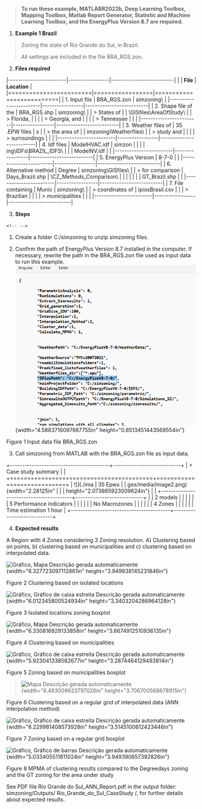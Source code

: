 > **To run these example, MATLABR2022b, Deep Learning Toolbox, Mapping
> Toolbox, Matlab Report Generator, Statistic and Machine Learning
> Toolbox, and the EnergyPlus Version 8.7 are required.**

1.  **Example 1 Brazil**

> Zoning the state of Rio Grande do Sul, in Brazil.
>
> All settings are included in the file BRA_RGS.zon.

2.  **Files required**

|------------------------|-----------------|--------------------------|
|                        | **File**        | **Location**             |
|========================|=================|==========================|
| 1.  Input file         | BRA_RGS.zon     | simzoning\\              |
|------------------------|-----------------|--------------------------|
| 2.  Shape file of the  | BRA_RGS.shp     | simzoning\               |
|     > States of        |                 | \GISfiles\\AreaOfStudy\\ |
|     > Florida,         |                 |                          |
|     > Georgia, and     |                 |                          |
|     > Tennessee        |                 |                          |
|------------------------|-----------------|--------------------------|
| 3.  Weather files of   | 35 .EPW files   | s                        |
|     > the area of      |                 | imzoning\\Weatherfiles\\ |
|     > study and        |                 |                          |
|     > surroundings     |                 |                          |
|------------------------|-----------------|--------------------------|
| 4.  Idf files          | ModelHVAC.idf   | simzon                   |
|                        |                 | ing\\IDFs\\BRAZIL_IDFS\\ |
|                        | ModelNV.idf     |                          |
|------------------------|-----------------|--------------------------|
| 5.  EnergyPlus Version | 8-7-0           |                          |
|------------------------|-----------------|--------------------------|
| 6.  Alternative method | Degree          | simzoning\\GISfiles\     |
|     > for comparison   | Days_Brazil.shp | \CZ_Methods_Comparison\\ |
|                        |                 |                          |
|                        | GT_Brazil.shp   |                          |
|------------------------|-----------------|--------------------------|
| 7.  File containing    | Munic           | simzoning\\              |
|     > coordinates of   | ipiosBrasil.csv |                          |
|     > Brazilian        |                 |                          |
|     > municipalities   |                 |                          |
|------------------------|-----------------|--------------------------|

3.  **Steps**

```{=html}
<!-- -->
```
1.  Create a folder C:/simzoning to unzip simzoning files.

2.  Confirm the path of EnergyPlus Version 8.7 installed in the
    computer. If necessary, rewrite the path in the BRA_RGS.zon file
    used as input data to run this example.
    ![](./images/media/image1.png){width="4.5883716097987755in"
    height="0.8513451443569554in"}

Figure 1 Input data file BRA_RGS.zon

3.  Call simzoning from MATLAB with the BRA_RGS.zon file as input data.

+-----------------------------------------+----------------------------+
| > Case study summary                    |                            |
+=========================================+============================+
| ![](./ima                               | 35 Epws                    |
| ges/media/image2.png){width="2.28125in" |                            |
| height="2.073865923009624in"}           |                            |
+-----------------------------------------+----------------------------+
|                                         | 2 models                   |
|                                         |                            |
|                                         | 5 Performance indicators   |
|                                         |                            |
|                                         | No Macrozones              |
|                                         |                            |
|                                         | 4 Zones                    |
|                                         |                            |
|                                         | Time estimation 1 hour     |
+-----------------------------------------+----------------------------+

4.  **Expected results**

A Region with 4 Zones considering 3 Zoning resolution. A) Clustering
based on points, b) clustering based on municipalities and c) clustering
based on interpolated data.

![Gráfico, Mapa Descrição gerada
automaticamente](./images/media/image3.png){width="6.327723097112861in"
height="3.949838145231846in"}

Figure 2 Clustering based on isolated locations

![Gráfico, Gráfico de caixa estreita Descrição gerada
automaticamente](./images/media/image4.png){width="6.012345800524934in"
height="3.3403204286964128in"}

Figure 3 Isolated locations zoning boxplot

![Gráfico, Mapa Descrição gerada
automaticamente](./images/media/image5.png){width="6.330816929133858in"
height="3.6674912510936135in"}

Figure 4 Clustering based on municipalities

![Gráfico, Gráfico de caixa estreita Descrição gerada
automaticamente](./images/media/image6.png){width="5.923041338582677in"
height="3.2874464129483814in"}

Figure 5 Zoning based on municipalities boxplot

> ![Mapa Descrição gerada
> automaticamente](./images/media/image7.png){width="6.483009623797026in"
> height="3.706700568678915in"}

Figure 6 Clustering based on a regular grid of interpolated data (ANN
interpolation method)

![Gráfico, Gráfico de caixa estreita Descrição gerada
automaticamente](./images/media/image8.png){width="6.229981408573928in"
height="3.5145100612423446in"}

Figure 7 Zoning based on a regular grid boxplot

![Gráfico, Gráfico de barras Descrição gerada
automaticamente](./images/media/image9.png){width="5.033405511811024in"
height="3.949390857392826in"}

Figure 8 MPMA of clustering results compared to the Degreedays zoning
and the GT zoning for the area under study

See PDF file Rio Grande do Sul_ANN_Report.pdf in the output folder:
simzoning/Outputs/ Rio_Grande_do_Sul_CaseStudy /, for further details
about expected results.
